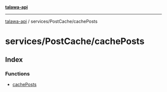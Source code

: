 [**talawa-api**](../../../README.md)

***

[talawa-api](../../../modules.md) / services/PostCache/cachePosts

# services/PostCache/cachePosts

## Index

### Functions

- [cachePosts](functions/cachePosts.md)
